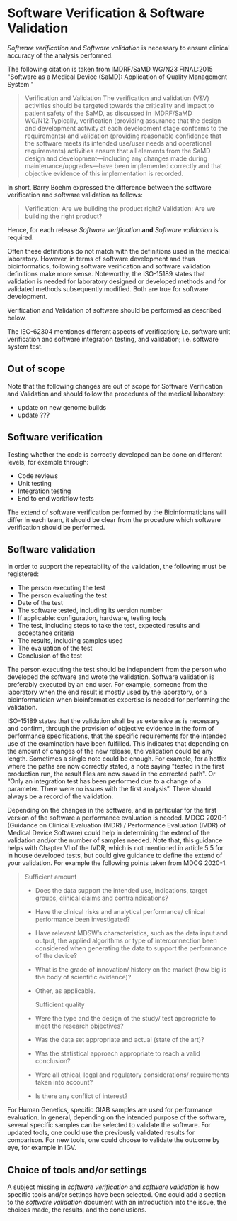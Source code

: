 # Software Verification & Software Validation

_Software verification_ and _Software validation_ is necessary to ensure clinical accuracy of the analysis performed.

The following citation is taken from IMDRF/SaMD WG/N23 FINAL:2015 "Software as a Medical Device (SaMD): Application of Quality Management System "

> Verification and Validation
> The verification and validation (V&V) activities should be targeted towards the criticality and impact to patient safety of the SaMD, as discussed in IMDRF/SaMD WG/N12.Typically, verification (providing assurance that the design and development activity at each development stage conforms to the requirements) and validation (providing reasonable confidence that the software meets its intended use/user needs and operational requirements) activities ensure that all elements from the SaMD design and development—including any changes made during maintenance/upgrades—have been implemented correctly and that objective evidence of this implementation is recorded.

In short, Barry Boehm expressed the difference between the software verification and software validation as follows:

> Verification: Are we building the product right?
> Validation: Are we building the right product?

Hence, for each release _Software verification_ **and** _Software validation_ is required. 

Often these definitions do not match with the definitions used in the medical laboratory. However, in terms of software development and thus bioinformatics, following software verification and software validation definitions make more sense. Noteworthy, the ISO-15189 states that validation is needed for laboratory designed or developed methods and for validated methods subsequently modified. Both are true for software development.

Verification and Validation of software should be performed as described below. 

The IEC-62304 mentiones different aspects of verification; i.e. software unit verification and software integration testing, and validation; i.e. software system test.


## Out of scope

Note that the following changes are out of scope for Software Verification and Validation and should follow the procedures of the medical laboratory:
- update on new genome builds
- update ???

## Software verification

Testing whether the code is correctly developed can be done on different levels, for example through:

- Code reviews 
- Unit testing
- Integration testing
- End to end workflow tests

The extend of software verification performed by the Bioinformaticians will differ in each team, it should be clear from the procedure which software verification should be performed. 

## Software validation

In order to support the repeatability of the validation, the following must be registered:

- The person executing the test
- The person evaluating the test
- Date of the test
- The software tested, including its version number
- If applicable: configuration, hardware, testing tools
- The test, including steps to take the test, expected results and acceptance criteria
- The results, including samples used
- The evaluation of the test
- Conclusion of the test

The person executing the test should be independent from the person who developed the software and wrote the validation. Software validation is preferably executed by an end user. For example, someone from the laboratory when the end result is mostly used by the laboratory, or a bioinformatician when bioinformatics expertise is needed for performing the validation. 

ISO-15189 states that the validation shall be as extensive as is necessary and confirm, through the provision of objective evidence in the form of performance specifications, that the specific requirements for the intended use of the examination have been fulfilled. This indicates that depending on the amount of changes of the new release, the validation could be any length. Sometimes a single note could be enough. For example, for a hotfix where the paths are now correctly stated, a note saying "tested in the first production run, the result files are now saved in the corrected path". Or “Only an integration test has been performed due to a change of a parameter. There were no issues with the first analysis”. There should always be a record of the validation.

Depending on the changes in the software, and in particular for the first version of the software a performance evaluation is needed. MDCG 2020-1
(Guidance on Clinical Evaluation (MDR) / Performance Evaluation (IVDR) of Medical Device Software) could help in determining the extend of the validation and/or the number of samples needed. Note that, this guidance helps with Chapter VI of the IVDR, which is not mentioned in article 5.5 for in house developed tests, but could give guidance to define the extend of your validation. 
For example the following points taken from MDCG 2020-1. 

> Sufficient amount
>
> - Does the data support the intended use, indications, target groups, clinical claims and
>   contraindications?
> - Have the clinical risks and analytical performance/ clinical performance been investigated?
> - Have relevant MDSW’s characteristics, such as the data input and output, the applied algorithms
>   or type of interconnection been considered when generating the data to support the performance of
>   the device?
> - What is the grade of innovation/ history on the market (how big is the body of scientific evidence)?
> - Other, as applicable.
>   
>   Sufficient quality
> - Were the type and the design of the study/ test appropriate to meet the research objectives?
> - Was the data set appropriate and actual (state of the art)?
> - Was the statistical approach appropriate to reach a valid conclusion?
> - Were all ethical, legal and regulatory considerations/ requirements taken into account?
> - Is there any conflict of interest?


For Human Genetics, specific GIAB samples are used for performance evaluation. In general, depending on the intended purpose of the software, several specific samples can be selected to validate the software. For updated tools, one could use the previously validated results for comparison. For new tools, one could choose to validate the outcome by eye, for example in IGV.

## Choice of tools and/or settings

A subject missing in _software verification_ and _software validation_ is how specific tools and/or settings have been selected. One could add a section to the _software validation_ document with an introduction into the issue, the choices made, the results, and the conclusions.
